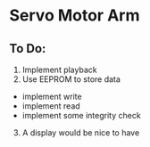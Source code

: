 # Servo Motor Arm

## To Do:
1. Implement playback
2. Use EEPROM to store data
 - implement write
 - implement read
 - implement some integrity check
3. A display would be nice to have